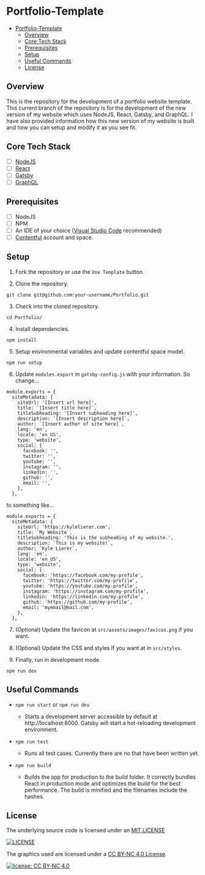 # Portfolio-Template

- [Portfolio-Template](#portfolio-template)
  - [Overview](#overview)
  - [Core Tech Stack](#core-tech-stack)
  - [Prerequisites](#prerequisites)
  - [Setup](#setup)
  - [Useful Commands](#useful-commands)
  - [License](#license)

<a name="overview"/></a>

## Overview

This is the repository for the development of a portfolio website template. This current branch of the repository is for the development of the new version of my website which uses NodeJS, React, Gatsby, and GraphQL. I have also provided information how this new version of my website is built and how you can setup and modify it as you see fit.

<a name="tech"/></a>

## Core Tech Stack

- [ ] [NodeJS](https://nodejs.org/)
- [ ] [React](https://reactjs.org/)
- [ ] [Gatsby](https://www.gatsbyjs.com/)
- [ ] [GraphQL](https://graphql.org/)

<a name="prereq"/></a>

## Prerequisites

- [ ] NodeJS
- [ ] NPM
- [ ] An IDE of your choice ([Visual Studio Code](https://code.visualstudio.com/) recommended)
- [ ] [Contentful](https://www.contentful.com/) account and space.

<a name="setup"/></a>

## Setup

1. Fork the repository or use the `Use Template` button.
   
2. Clone the repository.

```
git clone git@github.com:your-username/Portfolio.git
```

3. Check into the cloned repository.

```
cd Portfolio/
```

4. Install dependencies.

```
npm install
```

5. Setup environmental variables and update contentful space model.

```
npm run setup
```

6. Update `modules.export` in `gatsby-config.js` with your information. So change...
```
module.exports = {
  siteMetadata: {
    siteUrl: '[Insert url here]',
    title: `[Insert title here]`,
    titleSubheading: '[Insert subheading here]',
    description: `[Insert description here]`,
    author: `[Insert author of site here]`,
    lang: 'en',
    locale: 'en_US',
    type: 'website',
    social: {
      facebook: '',
      twitter: '',
      youtube: '',
      instagram: '',
      linkedin: '',
      github: '',
      email: '',
    },
  },
```
to something like...
```
module.exports = {
  siteMetadata: {
    siteUrl: 'https://kylelierer.com',
    title: `My Website`,
    titleSubheading: 'This is the subheading of my website.',
    description: `This is my website!`,
    author: `Kyle Lierer`,
    lang: 'en',
    locale: 'en_US',
    type: 'website',
    social: {
      facebook: 'https://facebook.com/my-profile',
      twitter: 'https://twitter.com/my-profile',
      youtube: 'https://youtube.com/my-profile',
      instagram: 'https://instagram.com/my-profile',
      linkedin: 'https://linkedin.com/my-profile',
      github: 'https://github.com/my-profile',
      email: 'myemail@mail.com',
    },
  },
```

7. (Optional) Update the favicon at `src/assets/images/favicon.png` if you want.

8. (Optional) Update the CSS and styles if you want at in `src/styles`.

9. Finally, run in development mode.

```
npm run dev
```

<a name="useful"/></a>

## Useful Commands

- `npm run start` or `npm run dev`

  - Starts a development server accessible by default at http://localhost:8000. Gatsby will start a hot-reloading development environment.

- `npm run test`

  - Runs all test cases. Currently there are no that have been written yet.

- `npm run build`
  - Builds the app for production to the build folder.
    It correctly bundles React in production mode and optimizes the build for the best performance. The build is minified and the filenames include the hashes.

<a name="license"/></a>

## License

The underlying source code is licensed under an [MIT LICENSE](LICENSE.md)

[![LICENSE](https://img.shields.io/github/license/Kyle-L/Portfolio-Template)](LICENSE.md)

The graphics used are licensed under a [CC BY-NC 4.0 License](https://licensebuttons.net/l/by-nc/4.0/80x15.png).

[![license: CC BY-NC 4.0](https://img.shields.io/badge/license-CC%20BY--NC%204.0-lightgrey.svg)](http://creativecommons.org/licenses/by-nc/4.0/)
